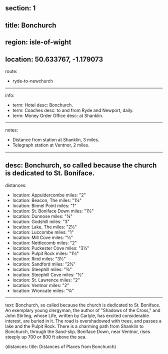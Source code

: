 section: 1
----
title: Bonchurch
----
region: isle-of-wight
----
location: 50.633767, -1.179073
----
route:
- ryde-to-newchurch
----
info:
- term: Hotel
  desc: Bonchurch.
- term: Coaches
  desc: to and from Ryde and Newport, daily.
- term: Money Order Office
  desc: at Shanklin.
----
notes:
- Distance from station at Shanklin, 3 miles.
- Telegraph station at Ventnor, 2 miles.
----
desc: Bonchurch, so called because the church is dedicated to St. Boniface.
----
distances:
- location: Appuldercombe
  miles: "2"
- location: Beacon, The
  miles: "1¼"
- location: Binnel Point
  miles: "1"
- location: St. Boniface Down
  miles: "1½"
- location: Dunnose
  miles: "¾"
- location: Godshill
  miles: "3"
- location: Lake, The
  miles: "2½"
- location: Luccombe
  miles: "1"
- location: Mill Cove
  miles: "½"
- location: Nettlecomb
  miles: "2"
- location: Puckester Cove
  miles: "3½"
- location: Pulpit Rock
  miles: "1½"
- location: Rind
  miles: "3½"
- location: Sandford
  miles: "2½"
- location: Steephill
  miles: "¾"
- location: Steephill Cove
  miles: "½"
- location: St. Lawrence
  miles: "2"
- location: Ventnor
  miles: "2"
- location: Wroncate
  miles: "¾"
----
text: Bonchurch, so called because the church is dedicated to St. Boniface. An exemplary young clergyman, the author of "Shadows of the Cross," and John Stirling, whose Life, written by Carlyle, has excited considerable interest, are buried in it. The road is overshadowed with trees, and passes a lake and the Pulpit Rock. There is a charming path from Shanklin to Bonchurch, through the Sand-slip. Boniface Down, near Ventnor, rises steeply up 700 or 800 ft above the sea.

(distances: title: Distances of Places from Bonchurch)
